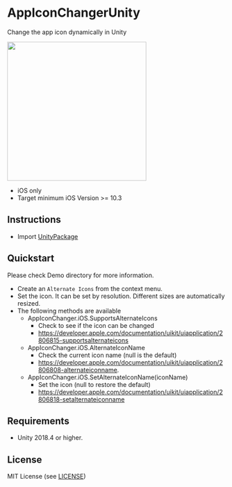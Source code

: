 # AppIconChangerUnity
Change the app icon dynamically in Unity

<img src="https://user-images.githubusercontent.com/961165/80934851-02bad200-8e05-11ea-9f91-821b5a42def9.gif" width="320">

- iOS only
- Target minimum iOS Version >= 10.3

## Instructions

- Import [UnityPackage](https://github.com/kyubuns/AppIconChangerUnity/releases)

## Quickstart

Please check Demo directory for more information.

- Create an `Alternate Icons` from the context menu.
- Set the icon. It can be set by resolution. Different sizes are automatically resized.
- The following methods are available
    - AppIconChanger.iOS.SupportsAlternateIcons
        - Check to see if the icon can be changed
        - https://developer.apple.com/documentation/uikit/uiapplication/2806815-supportsalternateicons
    - AppIconChanger.iOS.AlternateIconName
        - Check the current icon name (null is the default)
        - https://developer.apple.com/documentation/uikit/uiapplication/2806808-alternateiconname.
    - AppIconChanger.iOS.SetAlternateIconName(iconName)
        - Set the icon (null to restore the default)
        - https://developer.apple.com/documentation/uikit/uiapplication/2806818-setalternateiconname

## Requirements

- Unity 2018.4 or higher.

## License

MIT License (see [LICENSE](LICENSE))

